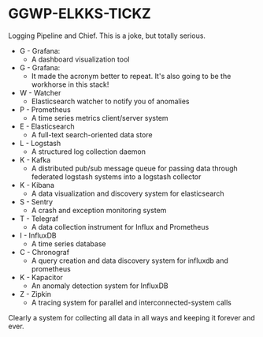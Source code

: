 # GGWP-ELKKS-TICKZ
Logging Pipeline and Chief.
This is a joke, but totally serious.

- G - Grafana:
    * A dashboard visualization tool
- G - Grafana:
    * It made the acronym better to repeat. It's also going to be the workhorse in this stack!
- W - Watcher
    * Elasticsearch watcher to notify you of anomalies
- P - Prometheus
    * A time series metrics client/server system
- E - Elasticsearch
    * A full-text search-oriented data store
- L - Logstash
    * A structured log collection daemon
- K - Kafka
    * A distributed pub/sub message queue for passing data through federated logstash systems into a logstash collector
- K - Kibana
    * A data visualization and discovery system for elasticsearch
- S - Sentry
    * A crash and exception monitoring system
- T - Telegraf
    * A data collection instrument for Influx and Prometheus
- I - InfluxDB
    * A time series database
- C - Chronograf
    * A query creation and data discovery system for influxdb and prometheus
- K - Kapacitor
    * An anomaly detection system for InfluxDB
- Z - Zipkin
    * A tracing system for parallel and interconnected-system calls

Clearly a system for collecting all data in all ways and keeping it forever and ever.
